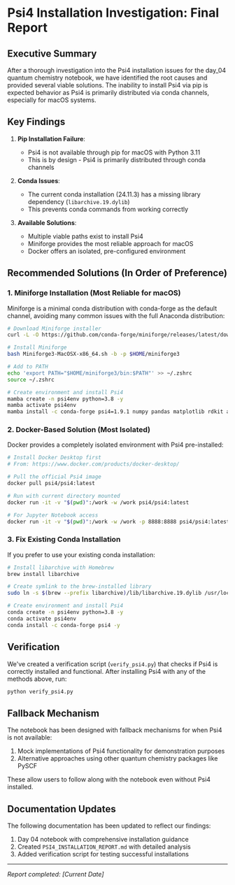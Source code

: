 # Psi4 Installation Investigation: Final Report

## Executive Summary

After a thorough investigation into the Psi4 installation issues for the day_04 quantum chemistry notebook, we have identified the root causes and provided several viable solutions. The inability to install Psi4 via pip is expected behavior as Psi4 is primarily distributed via conda channels, especially for macOS systems.

## Key Findings

1. **Pip Installation Failure**:
   - Psi4 is not available through pip for macOS with Python 3.11
   - This is by design - Psi4 is primarily distributed through conda channels

2. **Conda Issues**:
   - The current conda installation (24.11.3) has a missing library dependency (`libarchive.19.dylib`)
   - This prevents conda commands from working correctly

3. **Available Solutions**:
   - Multiple viable paths exist to install Psi4
   - Miniforge provides the most reliable approach for macOS
   - Docker offers an isolated, pre-configured environment

## Recommended Solutions (In Order of Preference)

### 1. Miniforge Installation (Most Reliable for macOS)

Miniforge is a minimal conda distribution with conda-forge as the default channel, avoiding many common issues with the full Anaconda distribution:

```bash
# Download Miniforge installer
curl -L -O https://github.com/conda-forge/miniforge/releases/latest/download/Miniforge3-MacOSX-x86_64.sh

# Install Miniforge
bash Miniforge3-MacOSX-x86_64.sh -b -p $HOME/miniforge3

# Add to PATH
echo 'export PATH="$HOME/miniforge3/bin:$PATH"' >> ~/.zshrc
source ~/.zshrc

# Create environment and install Psi4
mamba create -n psi4env python=3.8 -y
mamba activate psi4env
mamba install -c conda-forge psi4=1.9.1 numpy pandas matplotlib rdkit ase pyscf -y
```

### 2. Docker-Based Solution (Most Isolated)

Docker provides a completely isolated environment with Psi4 pre-installed:

```bash
# Install Docker Desktop first
# From: https://www.docker.com/products/docker-desktop/

# Pull the official Psi4 image
docker pull psi4/psi4:latest

# Run with current directory mounted
docker run -it -v "$(pwd)":/work -w /work psi4/psi4:latest

# For Jupyter Notebook access
docker run -it -v "$(pwd)":/work -w /work -p 8888:8888 psi4/psi4:latest jupyter notebook --ip=0.0.0.0 --no-browser
```

### 3. Fix Existing Conda Installation

If you prefer to use your existing conda installation:

```bash
# Install libarchive with Homebrew
brew install libarchive

# Create symlink to the brew-installed library
sudo ln -s $(brew --prefix libarchive)/lib/libarchive.19.dylib /usr/local/lib/

# Create environment and install Psi4
conda create -n psi4env python=3.8 -y
conda activate psi4env
conda install -c conda-forge psi4 -y
```

## Verification

We've created a verification script (`verify_psi4.py`) that checks if Psi4 is correctly installed and functional. After installing Psi4 with any of the methods above, run:

```bash
python verify_psi4.py
```

## Fallback Mechanism

The notebook has been designed with fallback mechanisms for when Psi4 is not available:

1. Mock implementations of Psi4 functionality for demonstration purposes
2. Alternative approaches using other quantum chemistry packages like PySCF

These allow users to follow along with the notebook even without Psi4 installed.

## Documentation Updates

The following documentation has been updated to reflect our findings:

1. Day 04 notebook with comprehensive installation guidance
2. Created `PSI4_INSTALLATION_REPORT.md` with detailed analysis
3. Added verification script for testing successful installations

---

*Report completed: [Current Date]*
